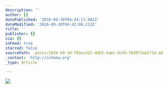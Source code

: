```yaml
---
description: ''
author: []
datePublished: '2016-09-30T04:44:17.982Z'
dateModified: '2016-09-30T04:42:08.213Z'
title: ''
publisher: {}
via: {}
inFeed: true
starred: false
sourcePath: _posts/2016-09-30-f93acd15-ddb3-4adc-9c59-f020f3a62714.md
_context: 'http://schema.org'
_type: Article

---
```

![](https://the-grid-user-content.s3-us-west-2.amazonaws.com/2adde58c-59d1-45ce-bbc6-baf2efd242ff.jpg)